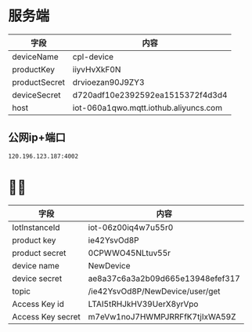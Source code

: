 # 服务端
|字段|内容|
|---|---|
|deviceName|cpl-device|
|productKey|iiyvHvXkF0N|
|productSecret|drvioezan90J9ZY3|
|deviceSecret|d720adf10e2392592ea1515372f4d3d4|
|host|iot-060a1qwo.mqtt.iothub.aliyuncs.com|

## 公网ip+端口
`120.196.123.187:4002`
# 🧑🏻
|字段|内容|
|---|---|
|IotInstanceId|iot-06z00iq4w7u55r0|
|product key|ie42YsvOd8P|
|product secret|0CPWWO45NLtuv55r|
|device name|NewDevice|
|device secret|ae8a37c6a3a2b09d665e13948efef317|
|topic|/ie42YsvOd8P/NewDevice/user/get|
|Access Key id|LTAI5tRHJkHV39UerX8yrVpo|
|Access Key secret|m7eVw1noJ7HWMPJRRFfK7tjIxWA59Z|
